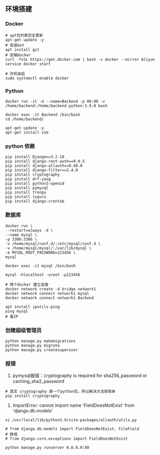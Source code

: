 ## 环境搭建

### Docker
```shell
# apt包列表完全更新
apt-get update -y
# 安装Get
apt install git
# 安裝Docker
curl -fsSL https://get.docker.com | bash -s docker --mirror Aliyun
service docker start

# 开机自启
sudo systemctl enable docker
```

### Python
```shell
docker run -it -d --name=Backend -p 80:80 -v /home/backend:/home/backend python:3.9.0 bash

docker exec -it Backend /bin/bash
cd /home/backend/

apt-get update -y
apt-get install vim
```

### python 依赖
```shell
pip install Django==3.2.18
pip install django-rest-auth==0.9.5
pip install django-allauth==0.40.0
pip install django-filter==2.4.0
pip install cryptography
pip install drf-yasg
pip install python3-openid
pip install pymysql
pip install tronpy
pip install loguru
pip install django-crontab
```

### 数据库
```shell
docker run \
--restart=always -d \
--name mysql \
-p 3306:3306 \
-v /home/mysql/conf.d/:/etc/mysql/conf.d \
-v /home/mysql/mysql/:/var/lib/mysql \
-e MYSQL_ROOT_PASSWORD=123456 \
mysql
  
docker exec -it mysql /bin/bash

mysql -hlocalhost -uroot -p123456

# 两个docker 建立连接
docker network create -d bridge network1
docker network connect network1 mysql
docker network connect network1 Backend

apt install iputils-ping
ping mysql
# 看IP
```

### 创建超级管理员
```shell
python manage.py makemigrations
python manage.py migrate
python manage.py createsuperuser
```

### 报错
1. pymysql报错：cryptography is required for sha256_password or caching_sha2_password
```shell
# 其实 cryptography 是一个python包，所以解决方法很简单
pip install cryptography
```

1. ImportError: cannot import name 'FieldDoesNotExist' from 'django.db.models' 
```shell
vi /usr/local/lib/python3.9/site-packages/allauth/utils.py

# from django.db.models import FieldDoesNotExist, FileField
# 换成
# from django.core.exceptions import FieldDoesNotExist
```

```shell
python manage.py runserver 0.0.0.0:80

```